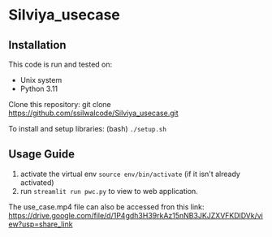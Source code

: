 # Silviya_usecase

## Installation
This code is run and tested on:
- Unix system
- Python 3.11

Clone this repository: git clone https://github.com/ssilwalcode/Silviya_usecase.git

To install and setup libraries: (bash) `./setup.sh`

## Usage Guide
1. activate the virtual env `source env/bin/activate` (if it isn't already activated)
2. run `streamlit run pwc.py` to view to web application.

The use_case.mp4 file can also be accessed fron this link:
https://drive.google.com/file/d/1P4gdh3H39rkAz15nNB3JKJZXVFKDlDVk/view?usp=share_link
